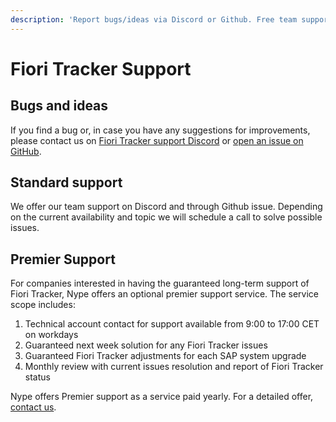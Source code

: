 ```yaml
---
description: 'Report bugs/ideas via Discord or Github. Free team support available. Premier paid support guarantees response times, upgrades, monthly reviews.'
---
```

# Fiori Tracker Support

## Bugs and ideas

If you find a bug or, in case you have any suggestions for improvements, please contact us on [Fiori Tracker support Discord](https://npe.cm/discord) or [open an issue on GitHub](bugs-ideas.md).

## Standard support

We offer our team support on Discord and through Github issue. Depending on the current availability and topic we will schedule a call to solve possible issues.

## Premier Support

 For companies interested in having the guaranteed long-term support of Fiori Tracker, Nype offers an optional premier support service. The service scope includes:

1.	Technical account contact for support available from 9:00 to 17:00 CET on workdays 
2.	Guaranteed next week solution for any Fiori Tracker issues
3.	Guaranteed Fiori Tracker adjustments for each SAP system upgrade
4.	Monthly review with current issues resolution and report of Fiori Tracker status

Nype offers Premier support as a service paid yearly. For a detailed offer, [contact us](contact.md).

